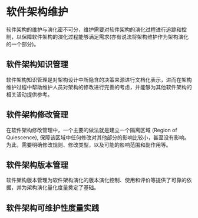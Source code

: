 # 软件架构维护

软件架构的维护与演化密不可分，维护需要对软件架构的演化过程进行追踪和控制，以保障软件架构的演化过程能够满足需求(亦有说法将架构维护作为架构演化的一个部分)。


## 软件架构知识管理

软件架构知识管理是对架构设计中所隐含的决策来源进行文档化表示，进而在架构维护过程中帮助维护人员对架构的修改进行完善的考虑，并能够为其他软件架构的相关活动提供参考。


## 软件架构修改管理

在软件架构修改管理中，一个主要的做法就是建立一个隔离区域 (Region of Quiescence), 保障该区域中任何修改对其他部分的影响比较小，甚至没有影响。为此，需要明确修改规则、修改类型，以及可能的影响范围和副作用等。


## 软件架构版本管理


软件架构版本管理为软件架构演化的版本演化控制、使用和评价等提供了可靠的依据，并为架构演化量化度量奠定了基础。


## 软件架构可维护性度量实践

















































